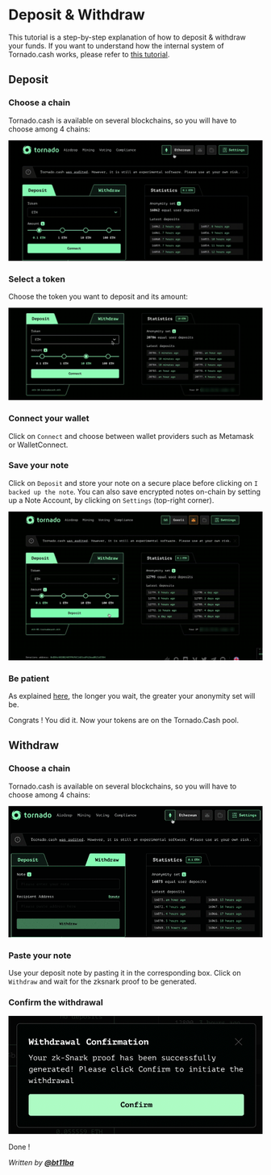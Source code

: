 # Deposit & Withdraw

This tutorial is a step-by-step explanation of how to deposit & withdraw your funds. If you want to understand how the internal system of Tornado.cash works, please refer to [this tutorial](https://docs.tornado.cash/how-does-tornado.cash-work).

## **Deposit**

### Choose a chain

Tornado.cash is available on several blockchains, so you will have to choose among 4 chains:

![](../.gitbook/assets/azpoj.gif)

### Select a token

Choose the token you want to deposit and its amount:

![](../.gitbook/assets/abdce.gif)

### Connect your wallet

Click on `Connect` and choose between wallet providers such as Metamask or WalletConnect.

### Save your note

Click on `Deposit` and store your note on a secure place before clicking on `I backed up the note`. You can also save encrypted notes on-chain by setting up a Note Account, by clicking on `Settings` (top-right corner).

![](../.gitbook/assets/aaaab.gif)

### Be patient

As explained [here](https://docs.tornado.cash/tips-to-remain-anonymous#be-patient), the longer you wait, the greater your anonymity set will be.

Congrats ! You did it. Now your tokens are on the Tornado.Cash pool.

## Withdraw

### Choose a chain

Tornado.cash is available on several blockchains, so you will have to choose among 4 chains:

![](../.gitbook/assets/enregistrement-de-le-cran-2021-08-25-a-16.15.15-1-.gif)

### Paste your note

Use your deposit note by pasting it in the corresponding box. Click on `Withdraw` and wait for the zksnark proof to be generated.

### Confirm the withdrawal

![](../.gitbook/assets/abdaaaa.png)

Done !

_Written by_ [_**@bt11ba**_](https://torn.community/u/bt11ba/)



